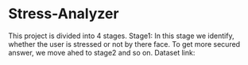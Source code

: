 # Stress-Analyzer

This project is divided into 4 stages. Stage1: In this stage we identify, whether the user is stressed or not by there face. To get more secured answer, we move ahed to stage2 and so on. Dataset link:
